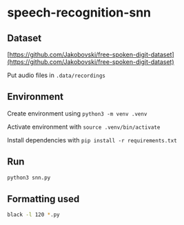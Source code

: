 # speech-recognition-snn

## Dataset

[https://github.com/Jakobovski/free-spoken-digit-dataset](https://github.com/Jakobovski/free-spoken-digit-dataset)

Put audio files in `.data/recordings`

## Environment

Create environment using `python3 -m venv .venv`

Activate environment with `source .venv/bin/activate`

Install dependencies with `pip install -r requirements.txt`

## Run
```bash
python3 snn.py
```

## Formatting used
```bash
black -l 120 *.py
```